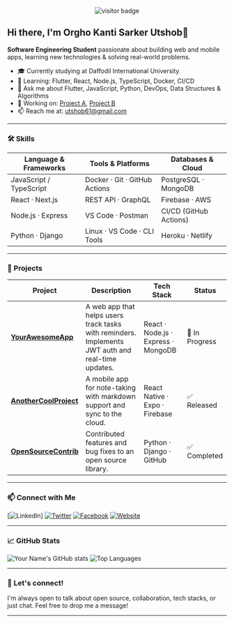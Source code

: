 
<p align="center">
  <img src="https://visitor-badge.laobi.icu/badge?page_id=utshob61.utshob61" alt="visitor badge"/>
</p>

## Hi there, I'm Orgho Kanti Sarker Utshob👋

**Software Engineering Student** passionate about building web and mobile apps, learning new technologies & solving real-world problems.

- 🎓 Currently studying at Daffodil International University
- 🌱 Learning: Flutter, React, Node.js, TypeScript, Docker, CI/CD
- 💬 Ask me about Flutter, JavaScript, Python, DevOps, Data Structures & Algorithms
- 🔭 Working on: [Project A](repoLink), [Project B](repoLink)
- 📫 Reach me at: utshob61@gmail.com

---

### 🛠️ Skills

| Language & Frameworks     | Tools & Platforms               | Databases & Cloud     |
|--------------------------|----------------------------------|------------------------|
| JavaScript / TypeScript | Docker · Git · GitHub Actions    | PostgreSQL · MongoDB  |
| React · Next.js         | REST API · GraphQL              | Firebase · AWS        |
| Node.js · Express       | VS Code · Postman               | CI/CD (GitHub Actions)|
| Python · Django         | Linux · VS Code · CLI Tools      | Heroku · Netlify      |

---

### 🌟 Projects

| Project | Description | Tech Stack | Status |
|--------|-------------|------------|--------|
| **[YourAwesomeApp](https://github.com/utshob61/YourAwesomeApp)** | A web app that helps users track tasks with reminders. Implements JWT auth and real-time updates. | React · Node.js · Express · MongoDB | 🚧 In Progress |
| **[AnotherCoolProject](https://github.com/utshob61/AnotherCoolProject)** | A mobile app for note-taking with markdown support and sync to the cloud. | React Native · Expo · Firebase | ✅ Released |
| **[OpenSourceContrib](https://github.com/utshob61/OpenSourceContrib)** | Contributed features and bug fixes to an open source library. | Python · Django · GitHub | ✅ Completed |

---

### 📫 Connect with Me

[![LinkedIn]([(https://www.linkedin.com/in/orgho-utshob-838208236/))]
[![Twitter](https://img.shields.io/badge/Twitter-1DA1F2?style=flat&logo=twitter&logoColor=white)]([https://linkedin.com/orgho-utshob-838208236])
[![Facebook](https://img.shields.io/badge/Facebook-1877F2?style=flat&logo=facebook&logoColor=white)](https://facebook.com/yourProfile)
[![Website](https://img.shields.io/badge/Portfolio-000000?style=flat&logo=ko-fi&logoColor=white)](https://yourwebsite.com)

---

### 📈 GitHub Stats

![Your Name's GitHub stats](https://github-readme-stats.vercel.app/api?username=utshob61&show_icons=true&theme=radical)
![Top Languages](https://github-readme-stats.vercel.app/api/top-langs/?username=utshob61&layout=compact&theme=radical)

---

### 🤖 Let's connect!

I'm always open to talk about open source, collaboration, tech stacks, or just chat. Feel free to drop me a message!

---

<!--
Template inspired by amazing community READMEs:
- GitHub Readme Stats: https://github.com/anuraghazra/github-readme-stats
- Shields: https://shields.io
-->
